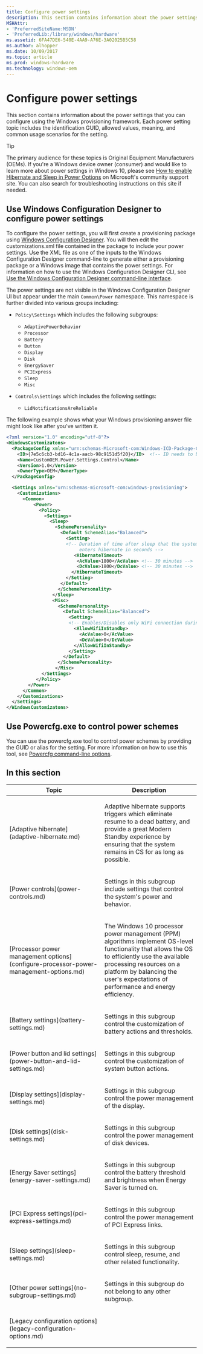 ```yaml
---
title: Configure power settings
description: This section contains information about the power settings that you can configure using the Windows provisioning framework. Each power setting topic includes the identification GUID, allowed values, meaning, and common usage scenarios for the setting.
MSHAttr:
- 'PreferredSiteName:MSDN'
- 'PreferredLib:/library/windows/hardware'
ms.assetid: 6FA47DE6-540E-4AA9-A76E-3A02025B5C58
ms.author: alhopper
ms.date: 10/09/2017
ms.topic: article
ms.prod: windows-hardware
ms.technology: windows-oem
---
```

# Configure power settings

This section contains information about the power settings that you can configure using the Windows provisioning framework. Each power setting topic includes the identification GUID, allowed values, meaning, and common usage scenarios for the setting.

> [!Tip]
> The primary audience for these topics is Original Equipment Manufacturers (OEMs). If you're a Windows device owner (consumer) and would like to learn more about power settings in Windows 10, please see [How to enable Hibernate and Sleep in Power Options](https://answers.microsoft.com/en-us/insider/forum/insider_wintp-insider_personal/how-to-enable-hibernate-and-sleep-in-power-options/2bca761d-a35a-4d07-9e7b-dc2c8f2330b3) on Microsoft's community support site. You can also search for troubleshooting instructions on this site if needed.

## Use Windows Configuration Designer to configure power settings

To configure the power settings, you will first create a provisioning package using [Windows Configuration Designer](https://docs.microsoft.com/en-us/windows/configuration/provisioning-packages/provisioning-install-icd). You will then edit the customizations.xml file contained in the package to include your power settings. Use the XML file as one of the inputs to the Windows Configuration Designer command-line to generate either a provisioning package or a Windows image that contains the power settings. For information on how to use the Windows Configuration Designer CLI, see [Use the Windows Configuration Designer command-line interface](https://docs.microsoft.com/en-us/windows/configuration/provisioning-packages/provisioning-command-line).

The power settings are not visible in the Windows Configuration Designer UI but appear under the main `Common\Power` namespace. This namespace is further divided into various groups including:

* `Policy\Settings` which includes the following subgroups:
  * `AdaptivePowerBehavior`
  * `Processor`
  * `Battery`
  * `Button`
  * `Display`
  * `Disk`
  * `EnergySaver`
  * `PCIExpress`
  * `Sleep`
  * `Misc`

* `Controls\Settings` which includes the following settings:
  * `LidNotificationsAreReliable`

The following example shows what your Windows provisioning answer file might look like after you've written it.

```XML
<?xml version="1.0" encoding="utf-8"?>
<WindowsCustomizatons>
  <PackageConfig xmlns="urn:schemas-Microsoft-com:Windows-ICD-Package-Config.v1.0">
    <ID>{7e5c6cb3-bd16-4c1a-aacb-98c9151d5f20}</ID>  <!-- ID needs to be be unique GUID for the package -->
    <Name>CustomOEM.Power.Settings.Control</Name>
    <Version>1.0</Version>
    <OwnerType>OEM</OwnerType>
  </PackageConfig>

  <Settings xmlns="urn:schemas-microsoft-com:windows-provisioning">
    <Customizations>
      <Common>
          <Power>
            <Policy>
              <Settings>
                <Sleep>
                  <SchemePersonality>
                    <Default SchemeAlias="Balanced">
                      <Setting>
                      <!-- Duration of time after sleep that the system automatically wakes and 
                           enters hibernate in seconds -->
                         <HibernateTimeout> 
                          <AcValue>1800</AcValue> <!-- 30 minutes -->
                          <DcValue>1800</DcValue> <!-- 30 minutes -->
                        </HibernateTimeout>
                      </Setting>
                    </Default>
                   </SchemePersonality>
                 </Sleep>
                 <Misc>
                   <SchemePersonality>
                     <Default SchemeAlias="Balanced">
                       <Setting>
                       <!-- Enables/Disables only WiFi connection during standby -->
                         <AllowWifiInStandby>
                           <AcValue>0</AcValue>
                           <DcValue>0</DcValue>
                         </AllowWifiInStandby>
                       </Setting>
                     </Default>
                   </SchemePersonality>
                  </Misc>
             </Settings>
           </Policy>
        </Power>
      </Common>
    </Customizations>
  </Settings>
</WindowsCustomizatons>
```

## Use Powercfg.exe to control power schemes

You can use the powercfg.exe tool to control power schemes by providing the GUID or alias for the setting. For more information on how to use this tool, see [Powercfg command-line options](https://docs.microsoft.com/en-us/windows-hardware/design/device-experiences/powercfg-command-line-options).

## In this section

<table>
<colgroup>
<col width="50%" />
<col width="50%" />
</colgroup>
<thead>
<tr class="header">
<th>Topic</th>
<th>Description</th>
</tr>
</thead>
<tbody>
<tr class="odd">
<td><p>[Adaptive hibernate](adaptive-hibernate.md)</p></td>
<td><p>Adaptive hibernate supports triggers which eliminate resume to a dead battery, and provide a great Modern Standby experience by ensuring that the system remains in CS for as long as possible.</p></td>
</tr>
<tr class="even">
<td><p>[Power controls](power-controls.md)</p></td>
<td><p>Settings in this subgroup include settings that control the system's power and behavior.</p></td>
</tr>
<tr class="odd">
<td><p>[Processor power management options](configure-processor-power-management-options.md)</p></td>
<td><p>The Windows 10 processor power management (PPM) algorithms implement OS-level functionality that allows the OS to efficiently use the available processing resources on a platform by balancing the user's expectations of performance and energy efficiency.</p></td>
</tr>
<tr class="even">
<td><p>[Battery settings](battery-settings.md)</p></td>
<td><p>Settings in this subgroup control the customization of battery actions and thresholds.</p></td>
</tr>
<tr class="odd">
<td><p>[Power button and lid settings](power-button-and-lid-settings.md)</p></td>
<td><p>Settings in this subgroup control the customization of system button actions.</p></td>
</tr>
<tr class="even">
<td><p>[Display settings](display-settings.md)</p></td>
<td><p>Settings in this subgroup control the power management of the display.</p></td>
</tr>
<tr class="odd">
<td><p>[Disk settings](disk-settings.md)</p></td>
<td><p>Settings in this subgroup control the power management of disk devices.</p></td>
</tr>
<tr class="even">
<td><p>[Energy Saver settings](energy-saver-settings.md)</p></td>
<td><p>Settings in this subgroup control the battery threshold and brightness when Energy Saver is turned on.</p></td>
</tr>
<tr class="odd">
<td><p>[PCI Express settings](pci-express-settings.md)</p></td>
<td><p>Settings in this subgroup control the power management of PCI Express links.</p></td>
</tr>
<tr class="even">
<td><p>[Sleep settings](sleep-settings.md)</p></td>
<td><p>Settings in this subgroup control sleep, resume, and other related functionality.</p></td>
</tr>
<tr class="odd">
<td><p>[Other power settings](no-subgroup-settings.md)</p></td>
<td><p>Settings in this subgroup do not belong to any other subgroup.</p></td>
</tr>
<tr class="even">
<td><p>[Legacy configuration options](legacy-configuration-options.md)</p></td>
<td></td>
</tr>
</tbody>
</table>

